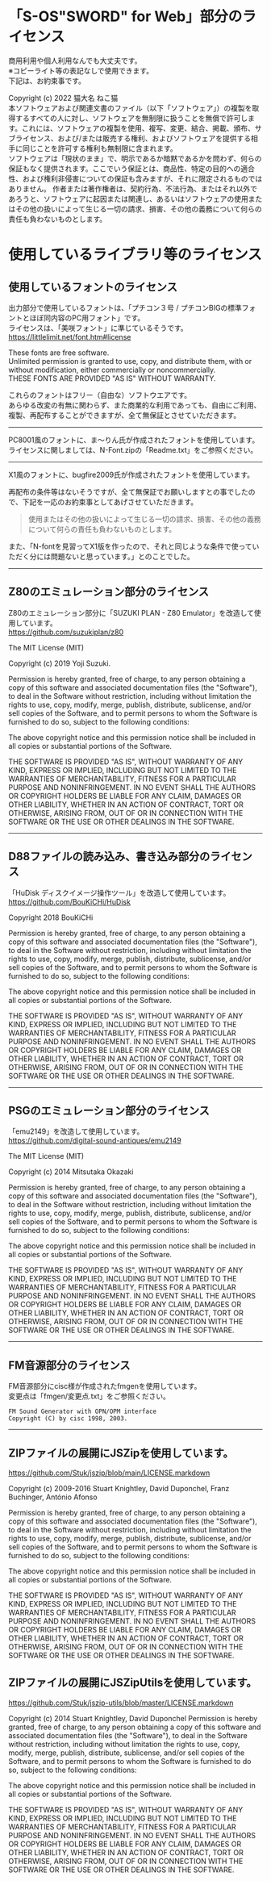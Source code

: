 # 「S-OS"SWORD" for Web」部分のライセンス
商用利用や個人利用なんでも大丈夫です。  
※コピーライト等の表記なしで使用できます。  
下記は、お約束事です。  

Copyright (c) 2022 猫大名 ねこ猫  
本ソフトウェアおよび関連文書のファイル（以下「ソフトウェア」）の複製を取得するすべての人に対し、ソフトウェアを無制限に扱うことを無償で許可します。これには、ソフトウェアの複製を使用、複写、変更、結合、掲載、頒布、サブライセンス、および/または販売する権利、およびソフトウェアを提供する相手に同じことを許可する権利も無制限に含まれます。  
ソフトウェアは「現状のまま」で、明示であるか暗黙であるかを問わず、何らの保証もなく提供されます。ここでいう保証とは、商品性、特定の目的への適合性、および権利非侵害についての保証も含みますが、それに限定されるものではありません。 作者または著作権者は、契約行為、不法行為、またはそれ以外であろうと、ソフトウェアに起因または関連し、あるいはソフトウェアの使用またはその他の扱いによって生じる一切の請求、損害、その他の義務について何らの責任も負わないものとします。

# 使用しているライブラリ等のライセンス

## 使用しているフォントのライセンス

出力部分で使用しているフォントは、「プチコン３号 / プチコンBIGの標準フォントとほぼ同内容のPC用フォント」です。  
ライセンスは、「美咲フォント」に準じているそうです。  
https://littlelimit.net/font.htm#license

These fonts are free software.  
Unlimited permission is granted to use, copy, and distribute them, with or without modification, either commercially or noncommercially.  
THESE FONTS ARE PROVIDED "AS IS" WITHOUT WARRANTY.

これらのフォントはフリー（自由な）ソフトウエアです。  
あらゆる改変の有無に関わらず、また商業的な利用であっても、自由にご利用、複製、再配布することができますが、全て無保証とさせていただきます。

---

PC8001風のフォントに、ま～りん氏が作成されたフォントを使用しています。
ライセンスに関しましては、N-Font.zipの「Readme.txt」をご参照ください。

---

X1風のフォントに、bugfire2009氏が作成されたフォントを使用しています。

再配布の条件等はないそうですが、全て無保証でお願いしますとの事でしたので、下記を一応のお約束事としてあげさせていただきます。
> 使用またはその他の扱いによって生じる一切の請求、損害、その他の義務について何らの責任も負わないものとします。

また、「N-fontを見習ってX1版を作ったので、それと同じような条件で使っていただく分には問題ないと思っています。」とのことでした。

---
## Z80のエミュレーション部分のライセンス

Z80のエミュレーション部分に「SUZUKI PLAN - Z80 Emulator」を改造して使用しています。  
https://github.com/suzukiplan/z80

The MIT License (MIT)

Copyright (c) 2019 Yoji Suzuki.

Permission is hereby granted, free of charge, to any person obtaining a copy
of this software and associated documentation files (the "Software"), to deal
in the Software without restriction, including without limitation the rights
to use, copy, modify, merge, publish, distribute, sublicense, and/or sell
copies of the Software, and to permit persons to whom the Software is
furnished to do so, subject to the following conditions:

The above copyright notice and this permission notice shall be included in
all copies or substantial portions of the Software.

THE SOFTWARE IS PROVIDED "AS IS", WITHOUT WARRANTY OF ANY KIND, EXPRESS OR
IMPLIED, INCLUDING BUT NOT LIMITED TO THE WARRANTIES OF MERCHANTABILITY,
FITNESS FOR A PARTICULAR PURPOSE AND NONINFRINGEMENT. IN NO EVENT SHALL THE
AUTHORS OR COPYRIGHT HOLDERS BE LIABLE FOR ANY CLAIM, DAMAGES OR OTHER
LIABILITY, WHETHER IN AN ACTION OF CONTRACT, TORT OR OTHERWISE, ARISING FROM,
OUT OF OR IN CONNECTION WITH THE SOFTWARE OR THE USE OR OTHER DEALINGS IN
THE SOFTWARE.

---
## D88ファイルの読み込み、書き込み部分のライセンス

「HuDisk ディスクイメージ操作ツール」を改造して使用しています。  
https://github.com/BouKiCHi/HuDisk

Copyright 2018 BouKiCHi

Permission is hereby granted, free of charge, to any person obtaining a copy of this software and associated documentation files (the "Software"), to deal in the Software without restriction, including without limitation the rights to use, copy, modify, merge, publish, distribute, sublicense, and/or sell copies of the Software, and to permit persons to whom the Software is furnished to do so, subject to the following conditions:

The above copyright notice and this permission notice shall be included in all copies or substantial portions of the Software.

THE SOFTWARE IS PROVIDED "AS IS", WITHOUT WARRANTY OF ANY KIND, EXPRESS OR IMPLIED, INCLUDING BUT NOT LIMITED TO THE WARRANTIES OF MERCHANTABILITY, FITNESS FOR A PARTICULAR PURPOSE AND NONINFRINGEMENT. IN NO EVENT SHALL THE AUTHORS OR COPYRIGHT HOLDERS BE LIABLE FOR ANY CLAIM, DAMAGES OR OTHER LIABILITY, WHETHER IN AN ACTION OF CONTRACT, TORT OR OTHERWISE, ARISING FROM, OUT OF OR IN CONNECTION WITH THE SOFTWARE OR THE USE OR OTHER DEALINGS IN THE SOFTWARE.

---
## PSGのエミュレーション部分のライセンス

「emu2149」を改造して使用しています。  
https://github.com/digital-sound-antiques/emu2149

The MIT License (MIT)

Copyright (c) 2014 Mitsutaka Okazaki

Permission is hereby granted, free of charge, to any person obtaining a copy
of this software and associated documentation files (the "Software"), to deal
in the Software without restriction, including without limitation the rights
to use, copy, modify, merge, publish, distribute, sublicense, and/or sell
copies of the Software, and to permit persons to whom the Software is
furnished to do so, subject to the following conditions:

The above copyright notice and this permission notice shall be included in all
copies or substantial portions of the Software.

THE SOFTWARE IS PROVIDED "AS IS", WITHOUT WARRANTY OF ANY KIND, EXPRESS OR
IMPLIED, INCLUDING BUT NOT LIMITED TO THE WARRANTIES OF MERCHANTABILITY,
FITNESS FOR A PARTICULAR PURPOSE AND NONINFRINGEMENT. IN NO EVENT SHALL THE
AUTHORS OR COPYRIGHT HOLDERS BE LIABLE FOR ANY CLAIM, DAMAGES OR OTHER
LIABILITY, WHETHER IN AN ACTION OF CONTRACT, TORT OR OTHERWISE, ARISING FROM,
OUT OF OR IN CONNECTION WITH THE SOFTWARE OR THE USE OR OTHER DEALINGS IN THE
SOFTWARE.

---
## FM音源部分のライセンス

FM音源部分にcisc様が作成されたfmgenを使用しています。  
変更点は「fmgen/変更点.txt」をご参照ください。

    FM Sound Generator with OPN/OPM interface
    Copyright (C) by cisc 1998, 2003.

---
## ZIPファイルの展開にJSZipを使用しています。
https://github.com/Stuk/jszip/blob/main/LICENSE.markdown

Copyright (c) 2009-2016 Stuart Knightley, David Duponchel, Franz Buchinger, António Afonso

Permission is hereby granted, free of charge, to any person obtaining a copy of this software and associated documentation files (the "Software"), to deal in the Software without restriction, including without limitation the rights to use, copy, modify, merge, publish, distribute, sublicense, and/or sell copies of the Software, and to permit persons to whom the Software is furnished to do so, subject to the following conditions:

The above copyright notice and this permission notice shall be included in all copies or substantial portions of the Software.

THE SOFTWARE IS PROVIDED "AS IS", WITHOUT WARRANTY OF ANY KIND, EXPRESS OR IMPLIED, INCLUDING BUT NOT LIMITED TO THE WARRANTIES OF MERCHANTABILITY, FITNESS FOR A PARTICULAR PURPOSE AND NONINFRINGEMENT. IN NO EVENT SHALL THE AUTHORS OR COPYRIGHT HOLDERS BE LIABLE FOR ANY CLAIM, DAMAGES OR OTHER LIABILITY, WHETHER IN AN ACTION OF CONTRACT, TORT OR OTHERWISE, ARISING FROM, OUT OF OR IN CONNECTION WITH THE SOFTWARE OR THE USE OR OTHER DEALINGS IN THE SOFTWARE.

## ZIPファイルの展開にJSZipUtilsを使用しています。
https://github.com/Stuk/jszip-utils/blob/master/LICENSE.markdown

Copyright (c) 2014 Stuart Knightley, David Duponchel
Permission is hereby granted, free of charge, to any person obtaining a copy of this software and associated documentation files (the "Software"), to deal in the Software without restriction, including without limitation the rights to use, copy, modify, merge, publish, distribute, sublicense, and/or sell copies of the Software, and to permit persons to whom the Software is furnished to do so, subject to the following conditions:

The above copyright notice and this permission notice shall be included in all copies or substantial portions of the Software.

THE SOFTWARE IS PROVIDED "AS IS", WITHOUT WARRANTY OF ANY KIND, EXPRESS OR IMPLIED, INCLUDING BUT NOT LIMITED TO THE WARRANTIES OF MERCHANTABILITY, FITNESS FOR A PARTICULAR PURPOSE AND NONINFRINGEMENT. IN NO EVENT SHALL THE AUTHORS OR COPYRIGHT HOLDERS BE LIABLE FOR ANY CLAIM, DAMAGES OR OTHER LIABILITY, WHETHER IN AN ACTION OF CONTRACT, TORT OR OTHERWISE, ARISING FROM, OUT OF OR IN CONNECTION WITH THE SOFTWARE OR THE USE OR OTHER DEALINGS IN THE SOFTWARE.
